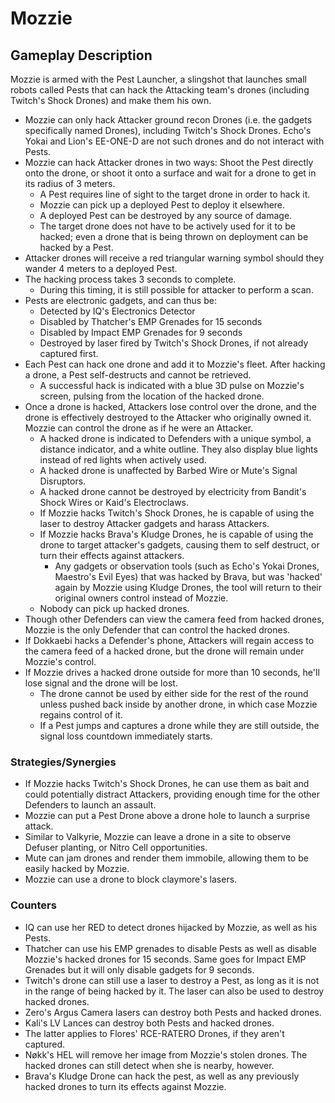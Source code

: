 # Mozzie

## Gameplay Description

Mozzie is armed with the Pest Launcher, a slingshot that launches small robots called Pests that can hack the Attacking team's drones (including Twitch's Shock Drones) and make them his own.

- Mozzie can only hack Attacker ground recon Drones (i.e. the gadgets specifically named Drones), including Twitch's Shock Drones. Echo's Yokai and Lion's EE-ONE-D are not such drones and do not interact with Pests.
- Mozzie can hack Attacker drones in two ways: Shoot the Pest directly onto the drone, or shoot it onto a surface and wait for a drone to get in its radius of 3 meters.
  - A Pest requires line of sight to the target drone in order to hack it.
  - Mozzie can pick up a deployed Pest to deploy it elsewhere.
  - A deployed Pest can be destroyed by any source of damage.
  - The target drone does not have to be actively used for it to be hacked; even a drone that is being thrown on deployment can be hacked by a Pest.
- Attacker drones will receive a red triangular warning symbol should they wander 4 meters to a deployed Pest.
- The hacking process takes 3 seconds to complete.
  - During this timing, it is still possible for attacker to perform a scan.
- Pests are electronic gadgets, and can thus be:
  - Detected by IQ's Electronics Detector
  - Disabled by Thatcher's EMP Grenades for 15 seconds
  - Disabled by Impact EMP Grenades for 9 seconds
  - Destroyed by laser fired by Twitch's Shock Drones, if not already captured first.
- Each Pest can hack one drone and add it to Mozzie's fleet. After hacking a drone, a Pest self-destructs and cannot be retrieved.
  - A successful hack is indicated with a blue 3D pulse on Mozzie's screen, pulsing from the location of the hacked drone.
- Once a drone is hacked, Attackers lose control over the drone, and the drone is effectively destroyed to the Attacker who originally owned it. Mozzie can control the drone as if he were an Attacker.
  - A hacked drone is indicated to Defenders with a unique symbol, a distance indicator, and a white outline. They also display blue lights instead of red lights when actively used.
  - A hacked drone is unaffected by Barbed Wire or Mute's Signal Disruptors.
  - A hacked drone cannot be destroyed by electricity from Bandit's Shock Wires or Kaid's Electroclaws.
  - If Mozzie hacks Twitch's Shock Drones, he is capable of using the laser to destroy Attacker gadgets and harass Attackers.
  - If Mozzie hacks Brava's Kludge Drones, he is capable of using the drone to target attacker's gadgets, causing them to self destruct, or turn their effects against attackers.
    - Any gadgets or observation tools (such as Echo's Yokai Drones, Maestro's Evil Eyes) that was hacked by Brava, but was 'hacked' again by Mozzie using Kludge Drones, the tool will return to their original owners control instead of Mozzie.
  - Nobody can pick up hacked drones.
- Though other Defenders can view the camera feed from hacked drones, Mozzie is the only Defender that can control the hacked drones.
- If Dokkaebi hacks a Defender's phone, Attackers will regain access to the camera feed of a hacked drone, but the drone will remain under Mozzie's control.
- If Mozzie drives a hacked drone outside for more than 10 seconds, he'll lose signal and the drone will be lost.
  - The drone cannot be used by either side for the rest of the round unless pushed back inside by another drone, in which case Mozzie regains control of it.
  - If a Pest jumps and captures a drone while they are still outside, the signal loss countdown immediately starts.

### Strategies/Synergies

- If Mozzie hacks Twitch's Shock Drones, he can use them as bait and could potentially distract Attackers, providing enough time for the other Defenders to launch an assault.
- Mozzie can put a Pest Drone above a drone hole to launch a surprise attack.
- Similar to Valkyrie, Mozzie can leave a drone in a site to observe Defuser planting, or Nitro Cell opportunities.
- Mute can jam drones and render them immobile, allowing them to be easily hacked by Mozzie.
- Mozzie can use a drone to block claymore's lasers.

### Counters

- IQ can use her RED to detect drones hijacked by Mozzie, as well as his Pests.
- Thatcher can use his EMP grenades to disable Pests as well as disable Mozzie's hacked drones for 15 seconds. Same goes for Impact EMP Grenades but it will only disable gadgets for 9 seconds.
- Twitch's drone can still use a laser to destroy a Pest, as long as it is not in the range of being hacked by it. The laser can also be used to destroy hacked drones.
- Zero's Argus Camera lasers can destroy both Pests and hacked drones.
- Kali's LV Lances can destroy both Pests and hacked drones.
- The latter applies to Flores' RCE-RATERO Drones, if they aren't captured.
- Nøkk's HEL will remove her image from Mozzie's stolen drones. The hacked drones can still detect when she is nearby, however.
- Brava's Kludge Drone can hack the pest, as well as any previously hacked drones to turn its effects against Mozzie.
